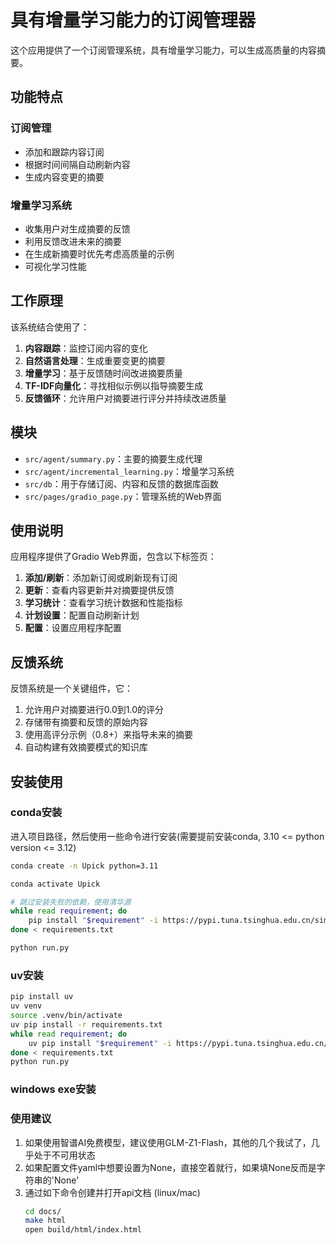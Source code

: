 # 具有增量学习能力的订阅管理器

这个应用提供了一个订阅管理系统，具有增量学习能力，可以生成高质量的内容摘要。

## 功能特点

### 订阅管理
- 添加和跟踪内容订阅
- 根据时间间隔自动刷新内容
- 生成内容变更的摘要

### 增量学习系统
- 收集用户对生成摘要的反馈
- 利用反馈改进未来的摘要
- 在生成新摘要时优先考虑高质量的示例
- 可视化学习性能

## 工作原理

该系统结合使用了：

1. **内容跟踪**：监控订阅内容的变化
2. **自然语言处理**：生成重要变更的摘要
3. **增量学习**：基于反馈随时间改进摘要质量
4. **TF-IDF向量化**：寻找相似示例以指导摘要生成
5. **反馈循环**：允许用户对摘要进行评分并持续改进质量

## 模块

- `src/agent/summary.py`：主要的摘要生成代理
- `src/agent/incremental_learning.py`：增量学习系统
- `src/db`：用于存储订阅、内容和反馈的数据库函数
- `src/pages/gradio_page.py`：管理系统的Web界面

## 使用说明

应用程序提供了Gradio Web界面，包含以下标签页：

1. **添加/刷新**：添加新订阅或刷新现有订阅
2. **更新**：查看内容更新并对摘要提供反馈
3. **学习统计**：查看学习统计数据和性能指标
4. **计划设置**：配置自动刷新计划
5. **配置**：设置应用程序配置

## 反馈系统

反馈系统是一个关键组件，它：

1. 允许用户对摘要进行0.0到1.0的评分
2. 存储带有摘要和反馈的原始内容
3. 使用高评分示例（0.8+）来指导未来的摘要
4. 自动构建有效摘要模式的知识库


<h2 id="install">安装使用</h2>

### conda安装

进入项目路径，然后使用一些命令进行安装(需要提前安装conda, 3.10 <= python version <= 3.12)
```bash
conda create -n Upick python=3.11

conda activate Upick

# 跳过安装失败的依赖，使用清华源
while read requirement; do
    pip install "$requirement" -i https://pypi.tuna.tsinghua.edu.cn/simple || echo "Failed to install $requirement, continuing..."
done < requirements.txt

python run.py
```

### uv安装

```sh
pip install uv 
uv venv
source .venv/bin/activate
uv pip install -r requirements.txt
while read requirement; do
    uv pip install "$requirement" -i https://pypi.tuna.tsinghua.edu.cn/simple || echo "Failed to install $requirement, continuing..."
done < requirements.txt
python run.py
```

### windows exe安装

### 使用建议

1. 如果使用智谱AI免费模型，建议使用GLM-Z1-Flash，其他的几个我试了，几乎处于不可用状态
2. 如果配置文件yaml中想要设置为None，直接空着就行，如果填None反而是字符串的'None'
3. 通过如下命令创建并打开api文档 (linux/mac)
    ```bash
    cd docs/
    make html 
    open build/html/index.html
    ```